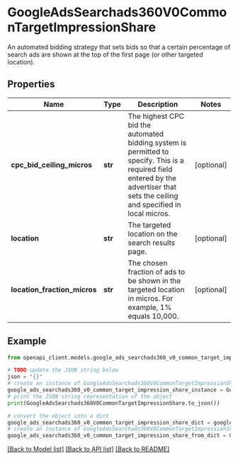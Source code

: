 # GoogleAdsSearchads360V0CommonTargetImpressionShare

An automated bidding strategy that sets bids so that a certain percentage of search ads are shown at the top of the first page (or other targeted location).

## Properties

Name | Type | Description | Notes
------------ | ------------- | ------------- | -------------
**cpc_bid_ceiling_micros** | **str** | The highest CPC bid the automated bidding system is permitted to specify. This is a required field entered by the advertiser that sets the ceiling and specified in local micros. | [optional] 
**location** | **str** | The targeted location on the search results page. | [optional] 
**location_fraction_micros** | **str** | The chosen fraction of ads to be shown in the targeted location in micros. For example, 1% equals 10,000. | [optional] 

## Example

```python
from openapi_client.models.google_ads_searchads360_v0_common_target_impression_share import GoogleAdsSearchads360V0CommonTargetImpressionShare

# TODO update the JSON string below
json = "{}"
# create an instance of GoogleAdsSearchads360V0CommonTargetImpressionShare from a JSON string
google_ads_searchads360_v0_common_target_impression_share_instance = GoogleAdsSearchads360V0CommonTargetImpressionShare.from_json(json)
# print the JSON string representation of the object
print(GoogleAdsSearchads360V0CommonTargetImpressionShare.to_json())

# convert the object into a dict
google_ads_searchads360_v0_common_target_impression_share_dict = google_ads_searchads360_v0_common_target_impression_share_instance.to_dict()
# create an instance of GoogleAdsSearchads360V0CommonTargetImpressionShare from a dict
google_ads_searchads360_v0_common_target_impression_share_from_dict = GoogleAdsSearchads360V0CommonTargetImpressionShare.from_dict(google_ads_searchads360_v0_common_target_impression_share_dict)
```
[[Back to Model list]](../README.md#documentation-for-models) [[Back to API list]](../README.md#documentation-for-api-endpoints) [[Back to README]](../README.md)


